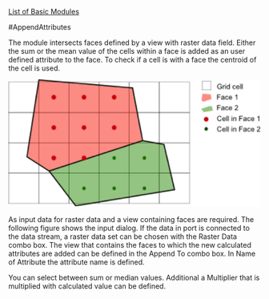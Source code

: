 [List of Basic Modules](List_of_Basic_Modules.md)

#AppendAttributes

The module intersects faces defined by a view with raster data field. Either the sum or the mean value of the cells within a face is added as an user defined attribute to the face. To check if a cell is with a face the centroid of the cell is used.

![](images/append_attributes_intersection.png)

As input data for raster data and a view containing faces are required. The following figure shows the input dialog. If the data in port is connected to the data stream, a raster data set can be chosen with the Raster Data combo box. The view that contains the faces to which the new calculated attributes are added can be defined in the Append To combo box. In Name of Attribute the attribute name is defined.


You can select between sum or median values. Additional a Multiplier that is multiplied with calculated value can be defined.

